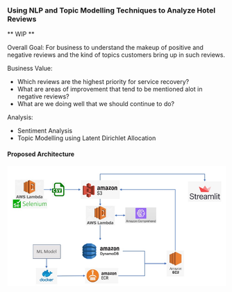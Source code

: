 ### Using NLP and Topic Modelling Techniques to Analyze Hotel Reviews
** WIP **

Overall Goal: 
For business to understand the makeup of positive and negative reviews and the kind of topics customers bring up in such reviews.

Business Value:
- Which reviews are the highest priority for service recovery? 
- What are areas of improvement that tend to be mentioned alot in negative reviews?
- What are we doing well that we should continue to do?

Analysis:
- Sentiment Analysis
- Topic Modelling using Latent Dirichlet Allocation

#### Proposed Architecture
![Alt text](assets/architecture.jpg?raw=true "architecture")

